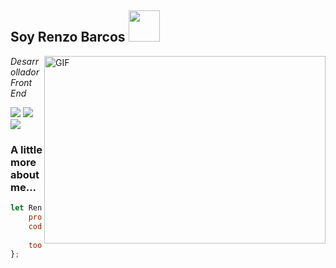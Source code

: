 <h2>  Soy Renzo Barcos <img src = "https://media.giphy.com/media/12oufCB0MyZ1Go/giphy.gif" width = "50"> </h2>
<img align="right" alt="GIF" src="https://github.com/abhisheknaiidu/abhisheknaiidu/blob/master/code.gif?raw=true" width="450" height="300" />
<p> <em> Desarrollador Front End  </em> </p>

<a target="_blank" href="https://www.linkedin.com/in/renzo-espinosa-barcos/"><img src="https://img.shields.io/badge/-LinkedIn-0077B5?style=for-the-badge&logo=Linkedin&logoColor=white"></img></a>
<a target="_blank" href="mailto:renzoespinosa.b@gmail.com"><img src="https://img.shields.io/badge/-Gmail-D14836?style=for-the-badge&logo=Gmail&logoColor=white"></img></a>
  <a href="https://renzobarcos.site" target="_blank">
     <img src="https://img.shields.io/badge/Portfolio-FF5722?style=for-the-badge&logo=todoist&logoColor=white" target="_blank" /> <!-- sqlite, safari, google-chrome are other good icon options -->
  </a>

### A little more about me...  

```javascript
let RenzoBarcos = {
    pronouns: "He" | "Him",
    code: ["JavaScript", "React", "Styled-components", "Next.js", "Redux", "Express" "Node", "HTML", "CSS", "Bootstrap", "SASS",
           "PHP", "Mysql", "Java", "Astro"],
    tools: ["React", "HTML", "CSS, "Bootstrap", "SASS", "Styled-components", "Next.js", "Redux"],
};
```


